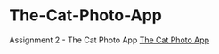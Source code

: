 # The-Cat-Photo-App
Assignment 2 - The Cat Photo App
[The Cat Photo App](https://raushanraj13.github.io/The-Cat-Photo-App/)
